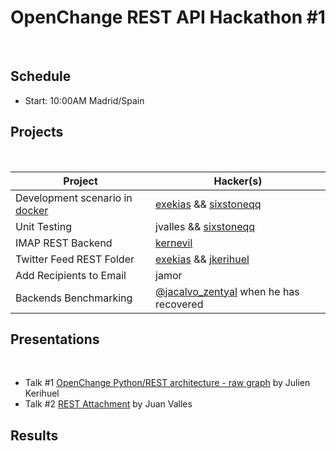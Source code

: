 # OpenChange REST API Hackathon \#1

<br/>

## Schedule ##

* Start: 10:00AM Madrid/Spain

## Projects ##
<br/>

Project                                            | Hacker(s)
-------------------------------------------------- | ---------
Development scenario in [docker](http://docker.io) | [exekias](http://www.twitter.com/exekias/) && [sixstoneqq](http://www.twitter.com/sixstoneqq/)
Unit Testing                                       | jvalles && [sixstoneqq](http://www.twitter.com/sixstoneqq)
IMAP REST Backend                                  | [kernevil](http://www.twitter.com/kernevil/)
Twitter Feed REST Folder                           | [exekias](http://www.twitter.com/exekias/) && [jkerihuel](http://www.twitter.com/jkerihuel/)
Add Recipients to Email                            | jamor
Backends Benchmarking                              |  [@jacalvo_zentyal](http://www.twitter.com/jacalvo_zentyal) when he has recovered


## Presentations ##
<br/>

* Talk \#1 [OpenChange Python/REST architecture - raw graph](/images/hackathon/h1_raw_graph.jpg) by Julien Kerihuel
* Talk \#2 [REST Attachment](http://slides.com/juanvalles/attachments#/) by Juan Valles

## Results ##